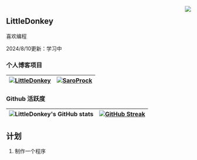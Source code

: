 <img align="right" src="https://count.getloli.com/get/@:EveSunMaple?theme=rule34">

## LittleDonkey

喜欢编程

2024/8/10更新：学习中

### 个人博客项目

| [![LittleDonkey](https://github-readme-stats.vercel.app/api/pin/?username=LittleDonkey-jr&repo=OrangePiZero2-LCD&theme=material-palenight)](https://github.com/LittleDonkey-jr/OrangePiZero2-LCD) | [![SaroProck](https://github-readme-stats.vercel.app/api/pin/?username=LittleDonkey-jr&repo=OrangePiZero2-LCD&theme=material-palenight)](https://github.com/LittleDonkey-jr/OrangePiZero2-LCD) |
| --- | --- |

### Github 活跃度

| ![LittleDonkey's GitHub stats](https://github-readme-stats.vercel.app/api?username=LittleDonkey-jr&show_icons=true&theme=material-palenight) | [![GitHub Streak](https://streak-stats.demolab.com/?user=LittleDonkey-jr&theme=material-palenight)](https://git.io/streak-stats) |
| --- | --- |

## 计划

1. 制作一个程序

